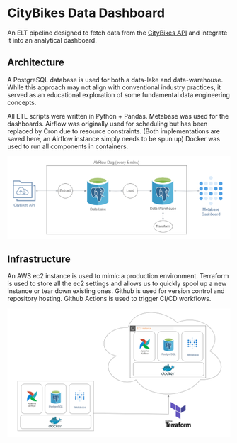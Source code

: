 # CityBikes Data Dashboard

An ELT pipeline designed to fetch data from the [CityBikes API](https://api.citybik.es/v2/) and integrate it into an analytical dashboard.

## Architecture

A PostgreSQL database is used for both a data-lake and data-warehouse. While this approach may not align with conventional industry practices, it served as an educational exploration of some fundamental data engineering concepts.

All ETL scripts were written in Python + Pandas. Metabase was used for the dashboards. Airflow was originally used for scheduling but has been replaced by Cron due to resource constraints. (Both implementations are saved here, an Airflow instance simply needs to be spun up)
Docker was used to run all components in containers. 

![Pipeline](resources/images/citybikes_pipeline_diagram.png)

## Infrastructure

An AWS ec2 instance is used to mimic a production environment. Terraform is used to store all the ec2 settings and allows us to quickly spool up a new instance or tear down existing ones. Github is used for version control and repository hosting. Github Actions is used to trigger CI/CD workflows.

![infra](resources/images/citybikes_infra_diagram.png)


